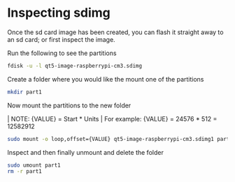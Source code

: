 # Inspecting sdimg

Once the sd card image has been created, you can flash it straight away to an sd card; or first inspect the image.

Run the following to see the partitions

```bash
fdisk -u -l qt5-image-raspberrypi-cm3.sdimg
```

Create a folder where you would like the mount one of the partitions

```bash
mkdir part1
```

Now mount the partitions to the new folder

| NOTE: {VALUE} = Start * Units 
|       For example: {VALUE} = 24576 * 512 = 12582912

```bash
sudo mount -o loop,offset={VALUE} qt5-image-raspberrypi-cm3.sdimg1 part1
```

Inspect and then finally unmount and delete the folder

```bash
sudo umount part1
rm -r part1
```
